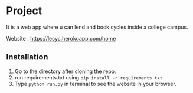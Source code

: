 # Project
It is a web app where u can lend and book cycles inside a college campus.

Website : https://lecyc.herokuapp.com/home 

## Installation
1. Go to the directory after cloning the repo.
2. run requirements.txt using ``` pip install -r requirements.txt ```
3. Type ``` python run.py ``` in terminal to see the website in your browser. 
